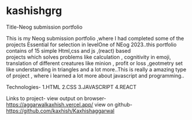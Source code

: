 # kashishgrg
Title-Neog submission portfolio

This is my Neog submission portfolio ,where I had completed some of the projects 
Essential for selection in levelOne of NEog 2023..this portfolio contains of 15 simple Html,css and js ,(react) based  
projects which solves problems like calculation , cognitivity in emoji, translation of different creatures like minion ,
profit or loss ,geotmetry set like understanding in triangles and a lot more..This is really a amazing type of project  ,
where i learned a lot more about javascript and programming..

Technologies- 1.HTML
              2.CSS
              3.JAVASCRIPT
              4.REACT
              
Links to project- view output on browser-https://aggarwalkaxhish.vercel.app/
                  view on github-https://github.com/kaxhish/Kaxhishaggarwal
